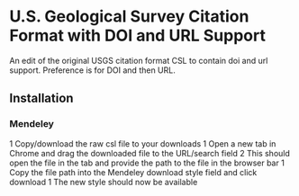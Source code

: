# U.S. Geological Survey Citation Format with DOI and URL Support

An edit of the original USGS citation format CSL to contain doi and url support. Preference is for DOI and then URL.

## Installation

### Mendeley

1 Copy/download the raw csl file to your downloads
1 Open a new tab in Chrome and drag the downloaded file to the URL/search field
  2 This should open the file in the tab and provide the path to the file in the browser bar
1 Copy the file path into the Mendeley download style field and click download
1 The new style should now be available
